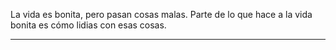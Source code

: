 La vida es bonita, pero pasan cosas malas. Parte de lo que hace a la vida bonita es cómo lidias con esas cosas.

---
